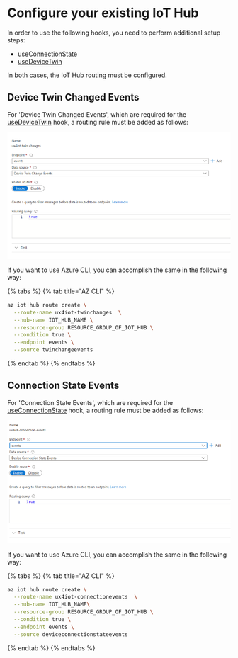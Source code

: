 # Configure your existing IoT Hub

In order to use the following hooks, you need to perform additional setup steps:

* [useConnectionState](../using-react/hooks.md#useconnectionstate)
* [useDeviceTwin](../using-react/hooks.md#usedevicetwin)

In both cases, the IoT Hub routing must be configured.

## Device Twin Changed Events

For 'Device Twin Changed Events', which are required for the [useDeviceTwin](../using-react/hooks.md#usedevicetwin) hook, a routing rule must be added as follows:

![](<../.gitbook/assets/image (18).png>)

If you want to use Azure CLI, you can accomplish the same in the following way:

{% tabs %}
{% tab title="AZ CLI" %}
```bash
az iot hub route create \
  --route-name ux4iot-twinchanges  \
  --hub-name IOT_HUB_NAME \
  --resource-group RESOURCE_GROUP_OF_IOT_HUB \
  --condition true \
  --endpoint events \
  --source twinchangeevents
```
{% endtab %}
{% endtabs %}

## Connection State Events

For 'Connection State Events', which are required for the [useConnectionState](../using-react/hooks.md#useconnectionstate) hook, a routing rule must be added as follows:

![](<../.gitbook/assets/image (19).png>)

If you want to use Azure CLI, you can accomplish the same in the following way:

{% tabs %}
{% tab title="AZ CLI" %}
```bash
az iot hub route create \
  --route-name ux4iot-connectionevents  \
  --hub-name IOT_HUB_NAME\
  --resource-group RESOURCE_GROUP_OF_IOT_HUB \
  --condition true \
  --endpoint events \
  --source deviceconnectionstateevents
```
{% endtab %}
{% endtabs %}
